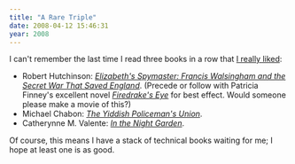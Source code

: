 ```yaml
---
title: "A Rare Triple"
date: 2008-04-12 15:46:31
year: 2008
---
```

I can't remember the last time I read three books in a row that <a href="http://www.librarything.com/catalog/gvwilson">I really liked</a>:
<ul>
	<li>Robert Hutchinson: <em><a href="http://www.amazon.com/Elizabeths-Spymaster-Francis-Walsingham-England/dp/0312368224">Elizabeth's Spymaster: Francis Walsingham and the Secret War That Saved England</a></em>. (Precede or follow with Patricia Finney's excellent novel <em><a href="http://www.amazon.com/Firedrakes-Eye-Patricia-Finney/dp/0312180942">Firedrake's Eye</a></em> for best effect. Would someone please make a movie of this?)</li>
	<li>Michael Chabon: <a href="http://www.amazon.com/Yiddish-Policemens-Union-Novel/dp/0007149824"><em>The Yiddish Policeman's Union</em></a>.</li>
	<li>Catherynne M. Valente: <em><a href="http://www.amazon.com/Orphans-Tales-Night-Garden/dp/0553384031">In the Night Garden</a></em>.</li>
</ul>
Of course, this means I have a stack of technical books waiting for me;  I hope at least one is as good.

